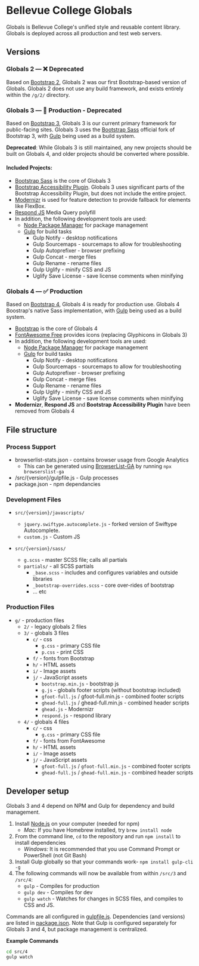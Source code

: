 # Bellevue College Globals
Globals is Bellevue College's unified style and reusable content library. Globals is deployed across all production and test web servers.

## Versions
### Globals 2 — **❌ Deprecated**  
Based on [Bootstrap 2](https://getbootstrap.com/2.3.2/), Globals 2 was our first Bootstrap-based version of Globals. Globals 2 does not use any build framework, and exists entirely within the `/g/2/` directory.

### Globals 3 — **🔶 Production - Deprecated**  
Based on [Bootstrap 3](https://getbootstrap.com/docs/3.3/), Globals 3 is our current primary framework for public-facing sites. Globals 3 uses the [Bootstrap Sass](https://github.com/twbs/bootstrap-sass) official fork of Bootstrap 3, with [Gulp](https://gulpjs.com/) being used as a build system.

**Deprecated**: While Globals 3 is still maintained, any new projects should be built on Globals 4, and older projects should be converted where possible.
  
#### Included Projects:
* [Bootstrap Sass](https://github.com/twbs/bootstrap-sass) is the core of Globals 3
* [Bootstrap Accessibility Plugin](https://paypal.github.io/bootstrap-accessibility-plugin/). Globals 3 uses significant parts of the Bootstrap Accessibility Plugin, but does not include the entire project.
* [Modernizr](https://modernizr.com/) is used for feature detection to provide fallback for elements like FlexBox.
* [Respond JS](https://github.com/scottjehl/Respond) Media Query polyfill
* In addition, the following development tools are used:
  * [Node Package Manager](https://www.npmjs.com/) for package management
  * [Gulp](https://gulpjs.com/) for build tasks
     * Gulp Notify - desktop notifications
     * Gulp Sourcemaps - sourcemaps to allow for troubleshooting
     * Gulp Autoprefixer - browser prefixing
     * Gulp Concat - merge files
     * Gulp Rename - rename files
     * Gulp Uglify - minify CSS and JS
     * Uglify Save License - save license comments when minifying

### Globals 4 — **✅ Production**  
Based on [Bootstrap 4](https://getbootstrap.com/docs/4.3/), Globals 4 is ready for production use. Globals 4 Boostrap's native Sass implementation, with [Gulp](https://gulpjs.com/) being used as a build system. 

* [Bootstrap](https://github.com/twbs/bootstrap) is the core of Globals 4
* [FontAwesome Free](https://fontawesome.com) provides icons (replacing Glyphicons in Globals 3)
* In addition, the following development tools are used:
  * [Node Package Manager](https://www.npmjs.com/) for package management
  * [Gulp](https://gulpjs.com/) for build tasks
     * Gulp Notify - desktop notifications
     * Gulp Sourcemaps - sourcemaps to allow for troubleshooting
     * Gulp Autoprefixer - browser prefixing
     * Gulp Concat - merge files
     * Gulp Rename - rename files
     * Gulp Uglify - minify CSS and JS
     * Uglify Save License - save license comments when minifying
* **Modernizr**, **Respond JS** and **Bootstrap Accessibility Plugin** have been removed from Globals 4

## File structure

### Process Support
* browserlist-stats.json - contains browser usage from Google Analytics
  * This can be generated using [BrowserList-GA](https://github.com/browserslist/browserslist-ga) by running `npx browserslist-ga`
* /src/{version}/gulpfile.js - Gulp processes
* package.json - npm dependancies

### Development Files
* `src/{version}/javascripts/`
  * `jquery.swiftype.autocomplete.js` - forked version of Swiftype Autocomplete.
  * `custom.js` - Custom JS
  
* `src/{version}/sass/`
  * `g.scss` - master SCSS file; calls all partials
  * `partials/` - all SCSS partials
    * `_base.scss` - includes and configures variables and outside libraries
    * `_bootstrap-overrides.scss` - core over-rides of bootstrap
    * ... etc

### Production Files
* `g/` - production files
  * `2/` - legacy globals 2 files
  * `3/` - globals 3 files
     * `c/` - css
         * `g.css` - primary CSS file
         * `p.css` - print CSS
     * `f/` - fonts from Bootstrap
     * `h/` - HTML assets
     * `i/` - Image assets
     * `j/` - JavaScript assets
         * `bootstrap.min.js` - bootstrap js
         * `g.js` - globals footer scripts (without bootstrap included)
         * `gfoot-full.js` / gfoot-full.min.js - combined footer scripts
         * `ghead-full.js` / ghead-full.min.js - combined header scripts
         * `ghead.js` - Modernizr
         * `respond.js` - respond library
  * `4/` - globals 4 files
     * `c/` - css
         * `g.css` - primary CSS file
     * `f/` - fonts from FontAwesome
     * `h/` - HTML assets
     * `i/` - Image assets
     * `j/` - JavaScript assets
         * `gfoot-full.js` / `gfoot-full.min.js` - combined footer scripts
         * `ghead-full.js` / `ghead-full.min.js` - combined header scripts

## Developer setup
Globals 3 and 4 depend on NPM and Gulp for dependency and build management.

1. Install [Node.js](https://nodejs.org/en/download/) on your computer (needed for npm)
   * *Mac:* If you have Homebrew installed, try `brew install node`
2. From the command line, `cd` to the repository and run `npm install` to install dependencies
   * *Windows:* It is recommended that you use Command Prompt or PowerShell (not Git Bash)
3. Install Gulp globally so that your commands work- `npm install gulp-cli -g`
4. The following commands will now be available from within `/src/3` and `/src/4`:
   * `gulp` - Compiles for production
   * `gulp dev` - Compiles for dev
   * `gulp watch` - Watches for changes in SCSS files, and compiles to CSS and JS.

Commands are all configured in [gulpfile.js](gulpfile.js). Dependencies (and versions) are listed in [package.json](package.json). Note that Gulp is configured separately for Globals 3 and 4, but package management is centralized.

**Example Commands**

```bash
cd src/4
gulp watch
```